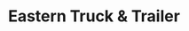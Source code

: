 ---
title: "Eastern Truck & Trailer"
url: /zanesville/eastern-truck-und-trailer/
shop: Allgemein
---